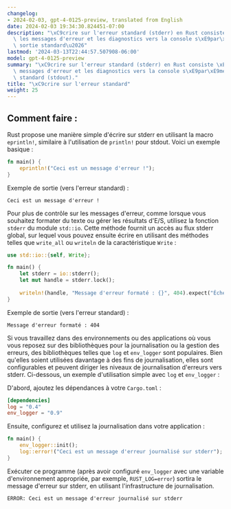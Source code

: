```yaml
---
changelog:
- 2024-02-03, gpt-4-0125-preview, translated from English
date: 2024-02-03 19:34:30.824451-07:00
description: "\xC9crire sur l'erreur standard (stderr) en Rust consiste \xE0 diriger\
  \ les messages d'erreur et les diagnostics vers la console s\xE9par\xE9ment de la\
  \ sortie standard\u2026"
lastmod: '2024-03-13T22:44:57.507908-06:00'
model: gpt-4-0125-preview
summary: "\xC9crire sur l'erreur standard (stderr) en Rust consiste \xE0 diriger les\
  \ messages d'erreur et les diagnostics vers la console s\xE9par\xE9ment de la sortie\
  \ standard (stdout)."
title: "\xC9crire sur l'erreur standard"
weight: 25
---
```


## Comment faire :
Rust propose une manière simple d'écrire sur stderr en utilisant la macro `eprintln!`, similaire à l'utilisation de `println!` pour stdout. Voici un exemple basique :

```rust
fn main() {
    eprintln!("Ceci est un message d'erreur !");
}
```

Exemple de sortie (vers l'erreur standard) :
```
Ceci est un message d'erreur !
```

Pour plus de contrôle sur les messages d'erreur, comme lorsque vous souhaitez formater du texte ou gérer les résultats d'E/S, utilisez la fonction `stderr` du module `std::io`. Cette méthode fournit un accès au flux stderr global, sur lequel vous pouvez ensuite écrire en utilisant des méthodes telles que `write_all` ou `writeln` de la caractéristique `Write` :

```rust
use std::io::{self, Write};

fn main() {
    let stderr = io::stderr();
    let mut handle = stderr.lock();
    
    writeln!(handle, "Message d'erreur formaté : {}", 404).expect("Échec de l'écriture sur stderr");
}
```

Exemple de sortie (vers l'erreur standard) :
```
Message d'erreur formaté : 404
```

Si vous travaillez dans des environnements ou des applications où vous vous reposez sur des bibliothèques pour la journalisation ou la gestion des erreurs, des bibliothèques telles que `log` et `env_logger` sont populaires. Bien qu'elles soient utilisées davantage à des fins de journalisation, elles sont configurables et peuvent diriger les niveaux de journalisation d'erreurs vers stderr. Ci-dessous, un exemple d'utilisation simple avec `log` et `env_logger` :

D'abord, ajoutez les dépendances à votre `Cargo.toml` :
```toml
[dependencies]
log = "0.4"
env_logger = "0.9"
```

Ensuite, configurez et utilisez la journalisation dans votre application :
```rust
fn main() {
    env_logger::init();
    log::error!("Ceci est un message d'erreur journalisé sur stderr");
}
```

Exécuter ce programme (après avoir configuré `env_logger` avec une variable d'environnement appropriée, par exemple, `RUST_LOG=error`) sortira le message d'erreur sur stderr, en utilisant l'infrastructure de journalisation.

```plaintext
ERROR: Ceci est un message d'erreur journalisé sur stderr
```
